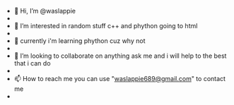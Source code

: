 - 👋 Hi, I’m @waslappie
- 
- 👀 I’m interested in random stuff c++ and phython going to html
- 
- 🌱 currently i'm learning phython cuz why not
- 
- 💞️ I’m looking to collaborate on anything ask me and i will help to the best that i can do 
- 
- 📫 How to reach me you can use "waslappie689@gmail.com" to contact me
- 
